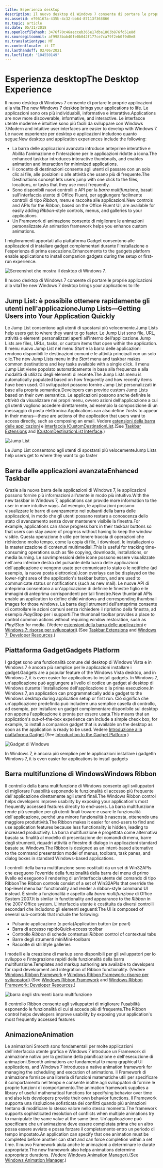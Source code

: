 ```yaml
---
title: Esperienza desktop
description: Il nuovo desktop di Windows 7 consente di portare le proprie applicazioni alla vita.
ms.assetid: e706167a-435b-4c32-bb64-87113f368866
ms.topic: article
ms.date: 05/31/2018
ms.openlocfilehash: 3476f70c46aecceb365e17dba1803b876fd51e8d
ms.sourcegitcommit: af9983bab40fe0b042f177ce7ca79f2eb0f9d0e8
ms.translationtype: MT
ms.contentlocale: it-IT
ms.lasthandoff: 02/06/2021
ms.locfileid: "104550149"
---
```

# <a name="the-desktop-experience"></a><span data-ttu-id="fe628-103">Esperienza desktop</span><span class="sxs-lookup"><span data-stu-id="fe628-103">The Desktop Experience</span></span>

<span data-ttu-id="fe628-104">Il nuovo desktop di Windows 7 consente di portare le proprie applicazioni alla vita.</span><span class="sxs-lookup"><span data-stu-id="fe628-104">The new Windows 7 desktop brings your applications to life.</span></span> <span data-ttu-id="fe628-105">Le applicazioni sono ora più individuabili, informative e interattive.</span><span class="sxs-lookup"><span data-stu-id="fe628-105">Applications are now more discoverable, informative, and interactive.</span></span> <span data-ttu-id="fe628-106">Le interfacce utente moderne e intuitive sono più facili da sviluppare con Windows 7.</span><span class="sxs-lookup"><span data-stu-id="fe628-106">Modern and intuitive user interfaces are easier to develop with Windows 7.</span></span> <span data-ttu-id="fe628-107">Le nuove esperienze per desktop e applicazioni includono quanto segue:</span><span class="sxs-lookup"><span data-stu-id="fe628-107">New desktop and application experiences include the following:</span></span>

-   <span data-ttu-id="fe628-108">La barra delle applicazioni avanzata introduce anteprime interattive e Abilita l'animazione e l'interazione per le applicazioni ridotte a icona.</span><span class="sxs-lookup"><span data-stu-id="fe628-108">The enhanced taskbar introduces interactive thumbnails, and enables animation and interaction for minimized applications.</span></span>
-   <span data-ttu-id="fe628-109">Il concetto di destinazioni consente agli utenti di passare con un solo clic ai file, alle posizioni o alle attività che usano più di frequente.</span><span class="sxs-lookup"><span data-stu-id="fe628-109">The Destinations concept lets users jump with one click to the files, locations, or tasks that they use most frequently.</span></span>
-   <span data-ttu-id="fe628-110">Sono disponibili nuovi controlli e API per la *barra multifunzione*, basati sull'interfaccia utente di Office Fluent, per aggiungere facilmente controlli di tipo *Ribbon*, menu e raccolte alle applicazioni.</span><span class="sxs-lookup"><span data-stu-id="fe628-110">New controls and APIs for the *Ribbon*, based on the Office Fluent UI, are available for easily adding *Ribbon*-style controls, menus, and galleries to your applications.</span></span>
-   <span data-ttu-id="fe628-111">Un Framework di animazione consente di migliorare le animazioni personalizzate.</span><span class="sxs-lookup"><span data-stu-id="fe628-111">An animation framework helps you enhance custom animations.</span></span>

<span data-ttu-id="fe628-112">I miglioramenti apportati alla piattaforma Gadget consentono alle applicazioni di installare gadget complementari durante l'installazione o l'esperienza di prima esecuzione.</span><span class="sxs-lookup"><span data-stu-id="fe628-112">Enhancements to the gadgets platform enable applications to install companion gadgets during the setup or first-run experience.</span></span>

![Screenshot che mostra il desktop di Windows 7.](images/windows7-6.jpg)

<span data-ttu-id="fe628-114">Il nuovo desktop di Windows 7 consente di portare le proprie applicazioni alla vita</span><span class="sxs-lookup"><span data-stu-id="fe628-114">The new Windows 7 desktop brings your applications to life</span></span>

## <a name="jump-listsgetting-users-into-your-application-quickly"></a><span data-ttu-id="fe628-115">Jump List: è possibile ottenere rapidamente gli utenti nell'applicazione</span><span class="sxs-lookup"><span data-stu-id="fe628-115">Jump Lists—Getting Users into Your Application Quickly</span></span>

<span data-ttu-id="fe628-116">Le Jump List consentono agli utenti di spostarsi più velocemente.</span><span class="sxs-lookup"><span data-stu-id="fe628-116">Jump Lists help users get to where they want to go faster.</span></span> <span data-ttu-id="fe628-117">Le Jump List sono file, URL, attività o elementi personalizzati aperti all'interno dell'applicazione.</span><span class="sxs-lookup"><span data-stu-id="fe628-117">Jump Lists are files, URLs, tasks, or custom items that open within the application.</span></span> <span data-ttu-id="fe628-118">Il menu nuovo Jump List nel menu *Start* e la barra delle applicazioni rendono disponibili le destinazioni comuni e le attività principali con un solo clic.</span><span class="sxs-lookup"><span data-stu-id="fe628-118">The new Jump Lists menu in the *Start* menu and taskbar makes common destinations and key tasks available with a single click.</span></span> <span data-ttu-id="fe628-119">Il menu Jump List viene popolato automaticamente in base alla frequenza e alla modalità di utilizzo degli elementi di recente.</span><span class="sxs-lookup"><span data-stu-id="fe628-119">The Jump Lists menu is automatically populated based on how frequently and how recently items have been used.</span></span> <span data-ttu-id="fe628-120">Gli sviluppatori possono fornire Jump List personalizzati in base alla propria semantica.</span><span class="sxs-lookup"><span data-stu-id="fe628-120">Developers can provide custom Jump Lists based on their own semantics.</span></span> <span data-ttu-id="fe628-121">Le applicazioni possono anche definire le *attività* da visualizzare nei propri menu, ovvero azioni dell'applicazione a cui gli utenti vogliono accedere direttamente, ad esempio la composizione di un messaggio di posta elettronica.</span><span class="sxs-lookup"><span data-stu-id="fe628-121">Applications can also define *Tasks* to appear in their menus—these are actions of the application that users want to access directly, such as composing an email.</span></span> <span data-ttu-id="fe628-122">Vedere [estensioni della barra delle applicazioni](../shell/taskbar-extensions.md) e [interfaccia ICustomDestinationList](/windows/win32/api/shobjidl_core/nn-shobjidl_core-icustomdestinationlist).</span><span class="sxs-lookup"><span data-stu-id="fe628-122">(See [Taskbar Extensions](../shell/taskbar-extensions.md) and [ICustomDestinationList Interface](/windows/win32/api/shobjidl_core/nn-shobjidl_core-icustomdestinationlist).)</span></span>

![Jump List](images/windows7-7.jpg)

<span data-ttu-id="fe628-124">Le Jump List consentono agli utenti di spostarsi più velocemente</span><span class="sxs-lookup"><span data-stu-id="fe628-124">Jump Lists help users get to where they want to go faster</span></span>

## <a name="enhanced-taskbar"></a><span data-ttu-id="fe628-125">Barra delle applicazioni avanzata</span><span class="sxs-lookup"><span data-stu-id="fe628-125">Enhanced Taskbar</span></span>

<span data-ttu-id="fe628-126">Grazie alla nuova barra delle applicazioni di Windows 7, le applicazioni possono fornire più informazioni all'utente in modo più intuitivo.</span><span class="sxs-lookup"><span data-stu-id="fe628-126">With the new taskbar in Windows 7, applications can provide more information to the user in more intuitive ways.</span></span> <span data-ttu-id="fe628-127">Ad esempio, le applicazioni possono visualizzare le barre di avanzamento nei pulsanti della barra delle applicazioni, in modo che gli utenti possano restare a conoscenza dello stato di avanzamento senza dover mantenere visibile la finestra.</span><span class="sxs-lookup"><span data-stu-id="fe628-127">For example, applications can show progress bars in their taskbar buttons so that users can stay aware of progress without having to keep the window visible.</span></span> <span data-ttu-id="fe628-128">Questa operazione è utile per tenere traccia di operazioni che richiedono molto tempo, come la copia di file, i download, le installazioni o la masterizzazione di contenuti multimediali.</span><span class="sxs-lookup"><span data-stu-id="fe628-128">This is useful for tracking time-consuming operations such as file copying, downloads, installations, or media burning.</span></span> <span data-ttu-id="fe628-129">Le sovrimpressioni delle icone possono essere visualizzate nell'area inferiore destra del pulsante della barra delle applicazioni dell'applicazione e vengono usate per comunicare lo stato o le notifiche (ad esempio, la nuova posta elettronica).</span><span class="sxs-lookup"><span data-stu-id="fe628-129">Icon overlays can be displayed on the lower-right area of the application's taskbar button, and are used to communicate status or notifications (such as new mail).</span></span> <span data-ttu-id="fe628-130">Le nuove API di anteprima consentono a un'applicazione di definire le finestre figlio e le immagini di anteprima corrispondenti per tali finestre.</span><span class="sxs-lookup"><span data-stu-id="fe628-130">New thumbnail APIs enable an application to define child windows and corresponding thumbnail images for those windows.</span></span> <span data-ttu-id="fe628-131">La barra degli strumenti dell'anteprima consente di controllare le azioni comuni senza richiedere il ripristino della finestra, ad esempio *Play/Stop* per i supporti.</span><span class="sxs-lookup"><span data-stu-id="fe628-131">The thumbnail toolbar provides a place to control common actions without requiring window restoration, such as *Play/Stop* for media.</span></span> <span data-ttu-id="fe628-132">(Vedere [estensioni della barra delle applicazioni](../shell/taskbar-extensions.md) e [Windows 7: risorse per sviluppatori](https://github.com/microsoft/Windows-classic-samples/tree/master/Samples/Win7Samples)).</span><span class="sxs-lookup"><span data-stu-id="fe628-132">(See [Taskbar Extensions](../shell/taskbar-extensions.md) and [Windows 7: Developer Resources](https://github.com/microsoft/Windows-classic-samples/tree/master/Samples/Win7Samples).)</span></span>

## <a name="gadgets-platform"></a><span data-ttu-id="fe628-133">Piattaforma Gadget</span><span class="sxs-lookup"><span data-stu-id="fe628-133">Gadgets Platform</span></span>

<span data-ttu-id="fe628-134">I gadget sono una funzionalità comune del desktop di Windows Vista e in Windows 7 è ancora più semplice per le applicazioni installare i gadget.</span><span class="sxs-lookup"><span data-stu-id="fe628-134">Gadgets are a popular feature of the Windows Vista desktop, and in Windows 7, it is even easier for applications to install gadgets.</span></span> <span data-ttu-id="fe628-135">In Windows 7, un'applicazione può aggiungere a livello di codice un gadget al desktop di Windows durante l'installazione dell'applicazione o la prima esecuzione.</span><span class="sxs-lookup"><span data-stu-id="fe628-135">In Windows 7, an application can programmatically add a gadget to the Windows desktop during application setup or first run.</span></span> <span data-ttu-id="fe628-136">Ciò significa che un'applicazione predefinita può includere una semplice casella di controllo, ad esempio, per installare un gadget complementare disponibile sul desktop non appena l'applicazione è pronta per essere usata.</span><span class="sxs-lookup"><span data-stu-id="fe628-136">This means that an application's out-of-the-box experience can include a simple check box, for example, to install a companion gadget that is available on the desktop as soon as the application is ready to be used.</span></span> <span data-ttu-id="fe628-137">Vedere [Introduzione alla piattaforma Gadget](/previous-versions/windows/desktop/gadgetplatform/introduction-to-the-gadget-platform).</span><span class="sxs-lookup"><span data-stu-id="fe628-137">(See [Introduction to the Gadget Platform](/previous-versions/windows/desktop/gadgetplatform/introduction-to-the-gadget-platform).)</span></span>

![Gadget di Windows](images/windows7-8.jpg)

<span data-ttu-id="fe628-139">In Windows 7, è ancora più semplice per le applicazioni installare i gadget</span><span class="sxs-lookup"><span data-stu-id="fe628-139">In Windows 7, it is even easier for applications to install gadgets</span></span>

## <a name="windows-ribbon"></a><span data-ttu-id="fe628-140">Barra multifunzione di Windows</span><span class="sxs-lookup"><span data-stu-id="fe628-140">Windows Ribbon</span></span>



<span data-ttu-id="fe628-141">Il controllo della barra multifunzione di Windows consente agli sviluppatori di migliorare l'usabilità esponendo le funzionalità di accesso più frequente dell'applicazione direttamente agli utenti finali.</span><span class="sxs-lookup"><span data-stu-id="fe628-141">The Windows Ribbon control helps developers improve usability by exposing your application's most frequently accessed features directly to end-users.</span></span> <span data-ttu-id="fe628-142">La barra multifunzione rende più semplice per gli utenti finali trovare e usare le funzionalità dell'applicazione, perché una minore funzionalità è nascosta, ottenendo una maggiore produttività.</span><span class="sxs-lookup"><span data-stu-id="fe628-142">The Ribbon makes it easier for end-users to find and use application features because less functionality is hidden, leading to increased productivity.</span></span> <span data-ttu-id="fe628-143">La barra multifunzione è progettata come alternativa basata su finalità al modello di presentazione dei comandi di menu, barre degli strumenti, riquadri attività e finestre di dialogo in applicazioni standard basate su Windows.</span><span class="sxs-lookup"><span data-stu-id="fe628-143">The Ribbon is designed as an intent-based alternative to the command presentation model of menus, toolbars, task panes, and dialog boxes in standard Windows-based applications.</span></span>

<span data-ttu-id="fe628-144">I controlli della barra multifunzione sono costituiti da un set di Win32APIs che eseguono l'override della funzionalità della barra dei menu di primo livello ed eseguono il rendering di un'interfaccia utente del comando di tipo Ribbon</span><span class="sxs-lookup"><span data-stu-id="fe628-144">The Ribbon controls consist of a set of Win32APIs that override the top-level menu bar functionality and render a ribbon-style command UI instead.</span></span> <span data-ttu-id="fe628-145">È simile a funzionalità e aspetto alla *barra multifunzione* di Office System 2007.</span><span class="sxs-lookup"><span data-stu-id="fe628-145">It is similar in functionality and appearance to the *Ribbon* in the 2007 Office system.</span></span> <span data-ttu-id="fe628-146">L'interfaccia utente è costituita da diversi controlli secondari che includono gli elementi seguenti:</span><span class="sxs-lookup"><span data-stu-id="fe628-146">The UI is composed of several sub-controls that include the following:</span></span>

-   <span data-ttu-id="fe628-147">Pulsante applicazione (o perla)</span><span class="sxs-lookup"><span data-stu-id="fe628-147">Application button (or pearl)</span></span>
-   <span data-ttu-id="fe628-148">Barra di accesso rapido</span><span class="sxs-lookup"><span data-stu-id="fe628-148">Quick-access toolbar</span></span>
-   <span data-ttu-id="fe628-149">Controllo *Ribbon* di schede contestuali</span><span class="sxs-lookup"><span data-stu-id="fe628-149">*Ribbon* control of contextual tabs</span></span>
-   <span data-ttu-id="fe628-150">Barre degli strumenti mini</span><span class="sxs-lookup"><span data-stu-id="fe628-150">Mini-toolbars</span></span>
-   <span data-ttu-id="fe628-151">Raccolte di stili</span><span class="sxs-lookup"><span data-stu-id="fe628-151">Style galleries</span></span>

<span data-ttu-id="fe628-152">I modelli e la creazione di markup sono disponibili per gli sviluppatori per lo sviluppo e l'integrazione rapidi delle funzionalità della barra multifunzione.</span><span class="sxs-lookup"><span data-stu-id="fe628-152">Templates and markup authoring are available to developers for rapid development and integration of Ribbon functionality.</span></span> <span data-ttu-id="fe628-153">(Vedere [Windows Ribbon Framework](../windowsribbon/-uiplat-windowsribbon-entry.md) e [Windows Ribbon Framework: risorse per sviluppatori](https://github.com/microsoft/Windows-classic-samples/tree/master/Samples/Win7Samples/winui/WindowsRibbon)).</span><span class="sxs-lookup"><span data-stu-id="fe628-153">(See [Windows Ribbon Framework](../windowsribbon/-uiplat-windowsribbon-entry.md) and [Windows Ribbon Framework: Developer Resources](https://github.com/microsoft/Windows-classic-samples/tree/master/Samples/Win7Samples/winui/WindowsRibbon).)</span></span>

![barra degli strumenti barra multifunzione](images/windows7-9.jpg)

<span data-ttu-id="fe628-155">Il controllo Ribbon consente agli sviluppatori di migliorare l'usabilità esponendo le funzionalità di cui si accede più di frequente.</span><span class="sxs-lookup"><span data-stu-id="fe628-155">The Ribbon control helps developers improve usability by exposing your application's most frequently accessed features</span></span>

## <a name="animation"></a><span data-ttu-id="fe628-156">Animazione</span><span class="sxs-lookup"><span data-stu-id="fe628-156">Animation</span></span>

<span data-ttu-id="fe628-157">Le animazioni Smooth sono fondamentali per molte applicazioni dell'interfaccia utente grafica e Windows 7 introduce un Framework di animazione nativo per la gestione della pianificazione e dell'esecuzione di animazioni.</span><span class="sxs-lookup"><span data-stu-id="fe628-157">Smooth animations are fundamental to many graphical UI applications, and Windows 7 introduces a native animation framework for managing the scheduling and execution of animations.</span></span> <span data-ttu-id="fe628-158">Il Framework di animazione fornisce una libreria di funzioni matematiche utili per specificare il comportamento nel tempo e consente inoltre agli sviluppatori di fornire le proprie funzioni di comportamento.</span><span class="sxs-lookup"><span data-stu-id="fe628-158">The animation framework supplies a library of useful mathematical functions for specifying behavior over time and also lets developers provide their own behavior functions.</span></span> <span data-ttu-id="fe628-159">Il Framework supporta una risoluzione sofisticata dei conflitti quando più animazioni tentano di modificare lo stesso valore nello stesso momento.</span><span class="sxs-lookup"><span data-stu-id="fe628-159">The framework supports sophisticated resolution of conflicts when multiple animations try to manipulate the same value at the same time.</span></span> <span data-ttu-id="fe628-160">Un'applicazione può specificare che un'animazione deve essere completata prima che un altro possa essere avviato e possa forzare il completamento entro un periodo di tempo impostato.</span><span class="sxs-lookup"><span data-stu-id="fe628-160">An application can specify that one animation must be completed before another can start and can force completion within a set time.</span></span> <span data-ttu-id="fe628-161">Il nuovo Framework aiuta anche le animazioni a determinare le durate appropriate.</span><span class="sxs-lookup"><span data-stu-id="fe628-161">The new framework also helps animations determine appropriate durations.</span></span> <span data-ttu-id="fe628-162">(Vedere [Windows Animation Manager](../uianimation/-main-portal.md)).</span><span class="sxs-lookup"><span data-stu-id="fe628-162">(See [Windows Animation Manager](../uianimation/-main-portal.md).)</span></span>

 

 